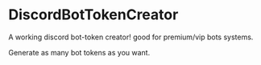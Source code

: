 # DiscordBotTokenCreator
A working discord bot-token creator!
good for premium/vip bots systems.

Generate as many bot tokens as you want.
